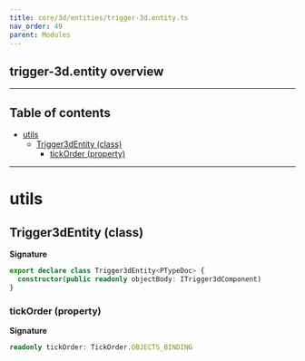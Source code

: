 ```yaml
---
title: core/3d/entities/trigger-3d.entity.ts
nav_order: 49
parent: Modules
---
```


## trigger-3d.entity overview

---

<h2 class="text-delta">Table of contents</h2>

- [utils](#utils)
  - [Trigger3dEntity (class)](#trigger3dentity-class)
    - [tickOrder (property)](#tickorder-property)

---

# utils

## Trigger3dEntity (class)

**Signature**

```ts
export declare class Trigger3dEntity<PTypeDoc> {
  constructor(public readonly objectBody: ITrigger3dComponent)
}
```

### tickOrder (property)

**Signature**

```ts
readonly tickOrder: TickOrder.OBJECTS_BINDING
```
